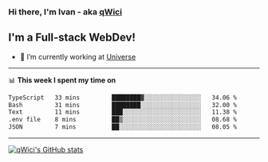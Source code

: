 ### Hi there, I'm Ivan - aka [qWici][website]

## I'm a Full-stack WebDev!
- 🔭 I’m currently working at [Universe][universe]

---

📊 **This week I spent my time on**
<!--START_SECTION:waka-->

```txt
TypeScript   33 mins         ████████▓░░░░░░░░░░░░░░░░   34.06 %
Bash         31 mins         ████████░░░░░░░░░░░░░░░░░   32.00 %
Text         11 mins         ███░░░░░░░░░░░░░░░░░░░░░░   11.38 %
.env file    8 mins          ██▒░░░░░░░░░░░░░░░░░░░░░░   08.68 %
JSON         7 mins          ██░░░░░░░░░░░░░░░░░░░░░░░   08.05 %
```

<!--END_SECTION:waka-->

---

[![qWici's GitHub stats](https://github-readme-stats.vercel.app/api?username=qWici)](https://github.com/qWici/github-readme-stats)

[website]: https://devkucher.com
[twitter]: https://twitter.com/KucherDev
[linkedin]: https://www.linkedin.com/in/ivankucher
[universe]: https://universeapps.limited
